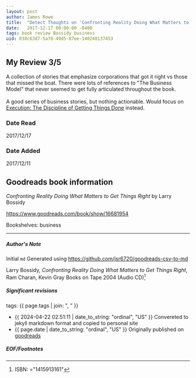 ```yaml
---
layout: post
author: James Rowe
title:  "Detect Thoughts on 'Confronting Reality Doing What Matters to Get Things Right'"
date:   2017-12-17 00:00:00 -0400
tags: book review Bossidy business
uid: 038c63d7-5a78-49d5-87ee-140248137453
---
```


<!-- highly dependent on how you personally use jekyll templates, and how you want this to show up -->
<!-- escape any jekyll keys with double brackets -->

## My Review 3/5

A collection of stories that emphasize corporations that got it right vs those that missed the boat. There were lots of references to "The Business Model" that never seemed to get fully articulated throughout the book.<br/><br/>A good series of business stories, but nothing actionable. Would focus on [Execution: The Discipline of Getting Things Done](https://www.goodreads.com/book/show/1635) instead.

### Date Read
2017/12/17

### Date Added
2017/12/11

## Goodreads book information

*Confronting Reality Doing What Matters to Get Things Right* by Larry Bossidy

https://www.goodreads.com/book/show/16681954

Bookshelves: business

---

##### Author's Note

Initial `md` Generated using https://github.com/jsr6720/goodreads-csv-to-md

Larry Bossidy, *Confronting Reality Doing What Matters to Get Things Right*, Ram Charan, Kevin Gray Books on Tape 2004 (Audio CD)[^1]

##### Significant revisions

tags: {{ page.tags | join: ", " }} <!-- todo move this somewhere -->

- {{ 2024-04-22 02:51:11 | date_to_string: "ordinal", "US" }} Convereted to jekyll markdown format and copied to personal site
- {{ page.date | date_to_string: "ordinal", "US" }} Originally published on [goodreads](https://www.goodreads.com)

##### EOF/Footnotes

[^1]: ISBN: ="1415913161"